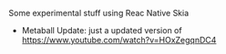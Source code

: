 Some experimental stuff using Reac Native Skia

- Metaball Update: just a updated version of https://www.youtube.com/watch?v=HOxZegqnDC4
